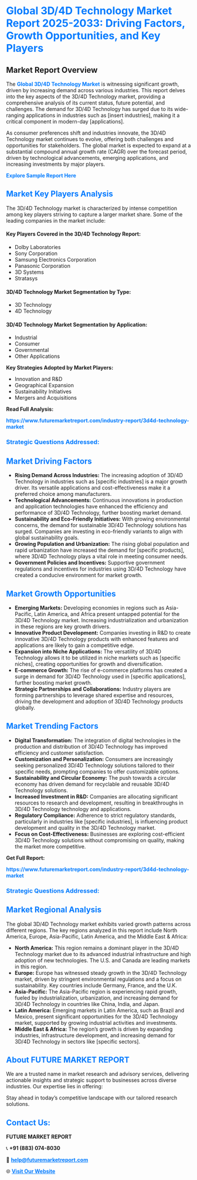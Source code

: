 <h1 style="color: #007BFF;">Global 3D/4D Technology Market Report 2025-2033: Driving Factors, Growth Opportunities, and Key Players</h1>

<section id="overview">
<h2>Market Report Overview</h2>
<p>The <a href="https://www.futuremarketreport.com/industry-report/3d4d-technology-market" style="color: #007BFF; text-decoration: none;"><strong>Global 3D/4D Technology Market</strong></a> is witnessing significant growth, driven by increasing demand across various industries. This report delves into the key aspects of the 3D/4D Technology market, providing a comprehensive analysis of its current status, future potential, and challenges. The demand for 3D/4D Technology has surged due to its wide-ranging applications in industries such as [insert industries], making it a critical component in modern-day [applications].</p>
<p>As consumer preferences shift and industries innovate, the 3D/4D Technology market continues to evolve, offering both challenges and opportunities for stakeholders. The global market is expected to expand at a substantial compound annual growth rate (CAGR) over the forecast period, driven by technological advancements, emerging applications, and increasing investments by major players.</p>
</section>

<section id="overview">
<p><a href="https://www.futuremarketreport.com/request-sample/reportId=63070" style="color: #007BFF; text-decoration: none;"><strong>Explore Sample Report Here</strong></a></p>
</section>

<section id="key-players">
<h2 style="color: #007BFF;">Market Key Players Analysis</h2>
<p>The 3D/4D Technology market is characterized by intense competition among key players striving to capture a larger market share. Some of the leading companies in the market include:</p>
<h4>Key Players Covered in the 3D/4D Technology Report:</h4>
<ul><li>Dolby Laboratories</li><li>Sony Corporation</li><li>Samsung Electronics Corporation</li><li>Panasonic Corporation</li><li>3D Systems</li><li>Stratasys</li></ul>
<h4>3D/4D Technology Market Segmentation by Type:</h4>
<ul><li>3D Technology</li><li>4D Technology</li></ul>

<h4>3D/4D Technology Market Segmentation by Application:</h4>
<ul><li>Industrial</li><li>Consumer</li><li>Governmental</li><li>Other Applications</li></ul>
<p><strong>Key Strategies Adopted by Market Players:</strong></p>
<ul>
<li>Innovation and R&D</li>
<li>Geographical Expansion</li>
<li>Sustainability Initiatives</li>
<li>Mergers and Acquisitions</li>
</ul>
</section>

<section>
<p><strong>Read Full Analysis: </strong></p><a href="https://www.futuremarketreport.com/industry-report/3d4d-technology-market" style="color: #007BFF; text-decoration: none;"><strong>https://www.futuremarketreport.com/industry-report/3d4d-technology-market</strong></a>
<h3 style="color: #007BFF;">Strategic Questions Addressed:</h3>
</section>

<section id="driving-factors">
<h2 style="color: #007BFF;">Market Driving Factors</h2>
<ul>
<li><strong>Rising Demand Across Industries:</strong> The increasing adoption of 3D/4D Technology in industries such as [specific industries] is a major growth driver. Its versatile applications and cost-effectiveness make it a preferred choice among manufacturers.</li>
<li><strong>Technological Advancements:</strong> Continuous innovations in production and application technologies have enhanced the efficiency and performance of 3D/4D Technology, further boosting market demand.</li>
<li><strong>Sustainability and Eco-Friendly Initiatives:</strong> With growing environmental concerns, the demand for sustainable 3D/4D Technology solutions has surged. Companies are investing in eco-friendly variants to align with global sustainability goals.</li>
<li><strong>Growing Population and Urbanization:</strong> The rising global population and rapid urbanization have increased the demand for [specific products], where 3D/4D Technology plays a vital role in meeting consumer needs.</li>
<li><strong>Government Policies and Incentives:</strong> Supportive government regulations and incentives for industries using 3D/4D Technology have created a conducive environment for market growth.</li>
</ul>
</section>

<section id="growth-opportunities">
<h2 style="color: #007BFF;">Market Growth Opportunities</h2>
<ul>
<li><strong>Emerging Markets:</strong> Developing economies in regions such as Asia-Pacific, Latin America, and Africa present untapped potential for the 3D/4D Technology market. Increasing industrialization and urbanization in these regions are key growth drivers.</li>
<li><strong>Innovative Product Development:</strong> Companies investing in R&D to create innovative 3D/4D Technology products with enhanced features and applications are likely to gain a competitive edge.</li>
<li><strong>Expansion into Niche Applications:</strong> The versatility of 3D/4D Technology allows it to be utilized in niche markets such as [specific niches], creating opportunities for growth and diversification.</li>
<li><strong>E-commerce Growth:</strong> The rise of e-commerce platforms has created a surge in demand for 3D/4D Technology used in [specific applications], further boosting market growth.</li>
<li><strong>Strategic Partnerships and Collaborations:</strong> Industry players are forming partnerships to leverage shared expertise and resources, driving the development and adoption of 3D/4D Technology products globally.</li>
</ul>
</section>

<section id="trending-factors">
<h2 style="color: #007BFF;">Market Trending Factors</h2>
<ul>
<li><strong>Digital Transformation:</strong> The integration of digital technologies in the production and distribution of 3D/4D Technology has improved efficiency and customer satisfaction.</li>
<li><strong>Customization and Personalization:</strong> Consumers are increasingly seeking personalized 3D/4D Technology solutions tailored to their specific needs, prompting companies to offer customizable options.</li>
<li><strong>Sustainability and Circular Economy:</strong> The push towards a circular economy has driven demand for recyclable and reusable 3D/4D Technology solutions.</li>
<li><strong>Increased Investment in R&D:</strong> Companies are allocating significant resources to research and development, resulting in breakthroughs in 3D/4D Technology technology and applications.</li>
<li><strong>Regulatory Compliance:</strong> Adherence to strict regulatory standards, particularly in industries like [specific industries], is influencing product development and quality in the 3D/4D Technology market.</li>
<li><strong>Focus on Cost-Effectiveness:</strong> Businesses are exploring cost-efficient 3D/4D Technology solutions without compromising on quality, making the market more competitive.</li>
</ul>
</section>

<section>
<p><strong>Get Full Report: </strong></p><a href="https://www.futuremarketreport.com/industry-report/3d4d-technology-market" style="color: #007BFF; text-decoration: none;"><strong>https://www.futuremarketreport.com/industry-report/3d4d-technology-market</strong></a>
<h3 style="color: #007BFF;">Strategic Questions Addressed:</h3>
</section>


<section id="regional-analysis">
<h2 style="color: #007BFF;">Market Regional Analysis</h2>
<p>The global 3D/4D Technology market exhibits varied growth patterns across different regions. The key regions analyzed in this report include North America, Europe, Asia-Pacific, Latin America, and the Middle East & Africa:</p>
<ul>
<li><strong>North America:</strong> This region remains a dominant player in the 3D/4D Technology market due to its advanced industrial infrastructure and high adoption of new technologies. The U.S. and Canada are leading markets in this region.</li>
<li><strong>Europe:</strong> Europe has witnessed steady growth in the 3D/4D Technology market, driven by stringent environmental regulations and a focus on sustainability. Key countries include Germany, France, and the U.K.</li>
<li><strong>Asia-Pacific:</strong> The Asia-Pacific region is experiencing rapid growth, fueled by industrialization, urbanization, and increasing demand for 3D/4D Technology in countries like China, India, and Japan.</li>
<li><strong>Latin America:</strong> Emerging markets in Latin America, such as Brazil and Mexico, present significant opportunities for the 3D/4D Technology market, supported by growing industrial activities and investments.</li>
<li><strong>Middle East & Africa:</strong> The region’s growth is driven by expanding industries, infrastructure development, and increasing demand for 3D/4D Technology in sectors like [specific sectors].</li>
</ul>
</section>

<footer>
<h2 style="color: #007BFF;">About FUTURE MARKET REPORT</h2>
<p>We are a trusted name in market research and advisory services, delivering actionable insights and strategic support to businesses across diverse industries. Our expertise lies in offering:</p>

<p>Stay ahead in today’s competitive landscape with our tailored research solutions.</p>

<h2 style="color: #007BFF;">Contact Us:</h2>
<p><strong>FUTURE MARKET REPORT</strong></p>
<p>📞 <strong>+91 (883) 074-8030</strong></p>
<p>📧 <strong><a href="mailto:help@futuremarketreport.com" style="color: #007BFF;">help@futuremarketreport.com</a></strong></p>
<p>🌐 <strong><a href="https://www.futuremarketreport.com/" style="color: #007BFF;">Visit Our Website</a></strong></p>
</footer>